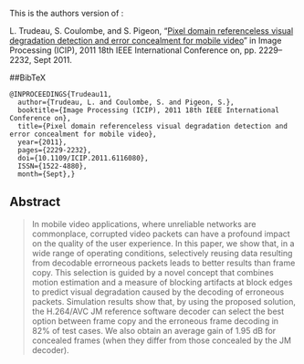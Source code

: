 This is the authors version of :

L. Trudeau, S. Coulombe, and S. Pigeon, “[Pixel domain referenceless visual degradation
detection and error concealment for mobile video](http://espace2.etsmtl.ca/4175/1/Coulombe%20S.%202011%204175%20Pixel%20domain%20referenceless%20visual%20degradation%20detection.pdf)” in Image Processing (ICIP), 2011 18th
IEEE International Conference on, pp. 2229–2232, Sept 2011. 

##BibTeX
```
@INPROCEEDINGS{Trudeau11, 
  author={Trudeau, L. and Coulombe, S. and Pigeon, S.}, 
  booktitle={Image Processing (ICIP), 2011 18th IEEE International Conference on}, 
  title={Pixel domain referenceless visual degradation detection and error concealment for mobile video}, 
  year={2011}, 
  pages={2229-2232}, 
  doi={10.1109/ICIP.2011.6116080}, 
  ISSN={1522-4880}, 
  month={Sept},}
```

## Abstract
> In mobile video applications, where unreliable networks are commonplace, corrupted video packets can have a profound impact on the quality of the user experience. In this paper, we show that, in a wide range of operating conditions, selectively reusing data resulting from decodable errorneous packets leads to better results than frame copy. This selection is guided by a novel concept that combines motion estimation and a measure of blocking artifacts at block edges to predict visual degradation caused by the decoding of erroneous packets. Simulation results show that, by using the proposed solution, the H.264/AVC JM reference software decoder can select the best option between frame copy and the erroneous frame decoding in 82% of test cases. We also obtain an average gain of 1.95 dB for concealed frames (when they differ from those concealed by the JM decoder).
